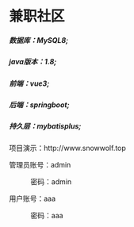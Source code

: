 <h1>兼职社区</h1>
<h5>数据库：MySQL8;</h5>
<h5>java版本：1.8;</h5>
<h5>前端：vue3;</h5>
<h5>后端：springboot;</h5>
<h5>持久层：mybatisplus;</h5>

<p>项目演示：http://www.snowwolf.top</p>
<p>管理员账号：admin</p>
<p>&nbsp;&nbsp;&nbsp;&nbsp;&nbsp;&nbsp;&nbsp;&nbsp;&nbsp;&nbsp;&nbsp;密码：admin</p>
<p>用户账号：aaa</p>
<p>&nbsp;&nbsp;&nbsp;&nbsp;&nbsp;&nbsp;&nbsp;&nbsp;&nbsp;&nbsp;&nbsp;密码：aaa</p>

